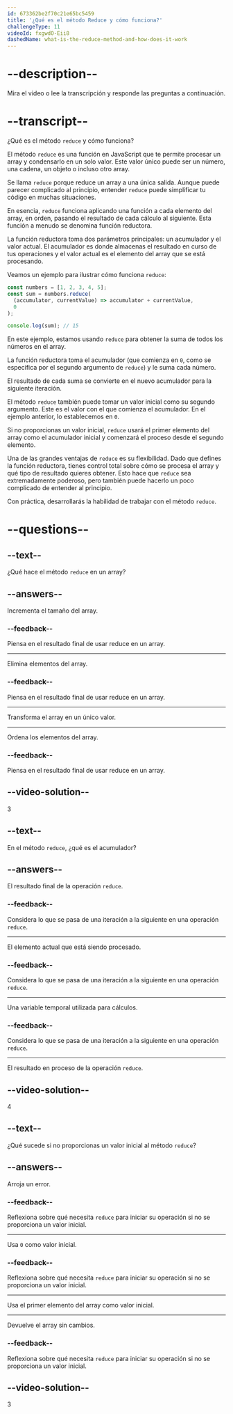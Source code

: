 ```yaml
---
id: 673362be2f70c21e65bc5459
title: '¿Qué es el método Reduce y cómo funciona?'
challengeType: 11
videoId: fxgwdO-Eii8
dashedName: what-is-the-reduce-method-and-how-does-it-work
---
```


# --description--

Mira el video o lee la transcripción y responde las preguntas a continuación.

# --transcript--

¿Qué es el método `reduce` y cómo funciona?

El método `reduce` es una función en JavaScript que te permite procesar un array y condensarlo en un solo valor. Este valor único puede ser un número, una cadena, un objeto o incluso otro array.

Se llama `reduce` porque reduce un array a una única salida. Aunque puede parecer complicado al principio, entender `reduce` puede simplificar tu código en muchas situaciones.

En esencia, `reduce` funciona aplicando una función a cada elemento del array, en orden, pasando el resultado de cada cálculo al siguiente. Esta función a menudo se denomina función reductora.

La función reductora toma dos parámetros principales: un acumulador y el valor actual. El acumulador es donde almacenas el resultado en curso de tus operaciones y el valor actual es el elemento del array que se está procesando.

Veamos un ejemplo para ilustrar cómo funciona `reduce`:

```js
const numbers = [1, 2, 3, 4, 5];
const sum = numbers.reduce(
  (accumulator, currentValue) => accumulator + currentValue,
  0
);

console.log(sum); // 15
```

En este ejemplo, estamos usando `reduce` para obtener la suma de todos los números en el array.

La función reductora toma el acumulador (que comienza en `0`, como se especifica por el segundo argumento de `reduce`) y le suma cada número.

El resultado de cada suma se convierte en el nuevo acumulador para la siguiente iteración.

El método `reduce` también puede tomar un valor inicial como su segundo argumento. Este es el valor con el que comienza el acumulador. En el ejemplo anterior, lo establecemos en `0`.

Si no proporcionas un valor inicial, `reduce` usará el primer elemento del array como el acumulador inicial y comenzará el proceso desde el segundo elemento.

Una de las grandes ventajas de `reduce` es su flexibilidad. Dado que defines la función reductora, tienes control total sobre cómo se procesa el array y qué tipo de resultado quieres obtener. Esto hace que `reduce` sea extremadamente poderoso, pero también puede hacerlo un poco complicado de entender al principio.

Con práctica, desarrollarás la habilidad de trabajar con el método `reduce`.

# --questions--

## --text--

¿Qué hace el método `reduce` en un array?

## --answers--

Incrementa el tamaño del array.

### --feedback--

Piensa en el resultado final de usar reduce en un array.

---

Elimina elementos del array.

### --feedback--

Piensa en el resultado final de usar reduce en un array.

---

Transforma el array en un único valor.

---

Ordena los elementos del array.

### --feedback--

Piensa en el resultado final de usar reduce en un array.

## --video-solution--

3

## --text--

En el método `reduce`, ¿qué es el acumulador?

## --answers--

El resultado final de la operación `reduce`.

### --feedback--

Considera lo que se pasa de una iteración a la siguiente en una operación `reduce`.

---

El elemento actual que está siendo procesado.

### --feedback--

Considera lo que se pasa de una iteración a la siguiente en una operación `reduce`.

---

Una variable temporal utilizada para cálculos.

### --feedback--

Considera lo que se pasa de una iteración a la siguiente en una operación `reduce`.

---

El resultado en proceso de la operación `reduce`.

## --video-solution--

4

## --text--

¿Qué sucede si no proporcionas un valor inicial al método `reduce`?

## --answers--

Arroja un error.

### --feedback--

Reflexiona sobre qué necesita `reduce` para iniciar su operación si no se proporciona un valor inicial.

---

Usa `0` como valor inicial.

### --feedback--

Reflexiona sobre qué necesita `reduce` para iniciar su operación si no se proporciona un valor inicial.

---

Usa el primer elemento del array como valor inicial.

---

Devuelve el array sin cambios.

### --feedback--

Reflexiona sobre qué necesita `reduce` para iniciar su operación si no se proporciona un valor inicial.

## --video-solution--

3
